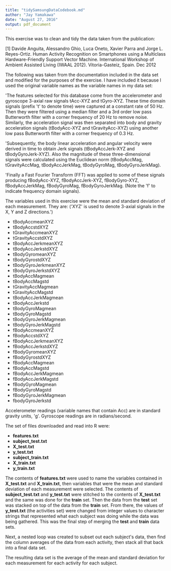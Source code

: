 ```yaml
---
title: "tidySamsungDataCodebook.md"
author: "Jay Yamakawa"
date: "August 27, 2016"
output: pdf_document
---
```

This exercise was to clean and tidy the data taken from the publication:

[1] Davide Anguita, Alessandro Ghio, Luca Oneto, Xavier Parra and Jorge L. Reyes-Ortiz. Human Activity Recognition on Smartphones using a Multiclass Hardware-Friendly Support Vector Machine. International Workshop of Ambient Assisted Living (IWAAL 2012). Vitoria-Gasteiz, Spain. Dec 2012

The following was taken from the documentation included in the data set and modified for the purposes of the exercise. I have included it because I used the original variable names as the variable names in my data set:

'The features selected for this database come from the accelerometer and gyroscope 3-axial raw signals tAcc-XYZ and tGyro-XYZ. These time domain signals (prefix 't' to denote time) were captured at a constant rate of 50 Hz. Then they were filtered using a median filter and a 3rd order low pass Butterworth filter with a corner frequency of 20 Hz to remove noise. Similarly, the acceleration signal was then separated into body and gravity acceleration signals (tBodyAcc-XYZ and tGravityAcc-XYZ) using another low pass Butterworth filter with a corner frequency of 0.3 Hz. 

'Subsequently, the body linear acceleration and angular velocity were derived in time to obtain Jerk signals (tBodyAccJerk-XYZ and tBodyGyroJerk-XYZ). Also the magnitude of these three-dimensional signals were calculated using the Euclidean norm (tBodyAccMag, tGravityAccMag, tBodyAccJerkMag, tBodyGyroMag, tBodyGyroJerkMag). 

'Finally a Fast Fourier Transform (FFT) was applied to some of these signals producing fBodyAcc-XYZ, fBodyAccJerk-XYZ, fBodyGyro-XYZ, fBodyAccJerkMag, fBodyGyroMag, fBodyGyroJerkMag. (Note the 'f' to indicate frequency domain signals). 

 


The variables used in this exercise were the mean and standard deviation of each measurement.  They are:
('XYZ' is used to denote 3-axial signals in the X, Y and Z directions.')

- tBodyAccmeanXYZ
- tBodyAccstdXYZ
- tGravityAccmeanXYZ
- tGravityAccstdXYZ
- tBodyAccJerkmeanXYZ
- tBodyAccJerkstdXYZ
- tBodyGyromeanXYZ
- tBodyGyrostdXYZ
- tBodyGyroJerkmeanXYZ
- tBodyGyroJerkstdXYZ
- tBodyAccMagmean
- tBodyAccMagstd
- tGravityAccMagmean
- tGravityAccMagstd
- tBodyAccJerkMagmean
- tBodyAccJerkstd
- tBodyGyroMagmean
- tBodyGyroMagstd
- tBodyGyroJerkMagmean
- tBodyGyroJerkMagstd
- fBodyAccmeanXYZ
- fBodyAccstdXYZ
- fBodyAccJerkmeanXYZ
- fBodyAccJerkstdXYZ
- fBodyGyromeanXYZ
- fBodyGyrostdXYZ
- fBodyAccMagmean
- fBodyAccMagstd
- fBodyAccJerkMagmean
- fBodyAccJerkMagstd
- fBodyGyroMagmean
- fBodyGyroMagstd
- fBodyGyroJerkMagmean
- fbodyGyroJerkstd

Accelerometer readings (variable names that contain Acc) are in standard gravity units, 'g'. Gyroscope readings are in radians/second. 

The set of files downloaded and read into R were:

* **features.txt**
* **subject_test.txt**
* **X_test.txt**
* **y_test.txt**
* **subject_train.txt**
* **X_train.txt**
* **y_train.txt**

The contents of **features.txt** were used to name the variables contained in **X_test.txt** and **X_train.txt**, then variables that were the mean and standard deviation of each measurement were selected. The contents of **subject_test.txt** and **y_test.txt** were stitched to the contents of **X_test.txt** and the same was done for the **train** set. Then the data from the **test** set was stacked on top of the data from the **train** set. From there, the values of **y_test.txt** (the activities set) were changed from integer values to character strings that represented what each subject was doing while the data was being gathered. This was the final step of merging the **test** and **train** data sets.

Next, a nested loop was created to subset out each subject's data, then find the column averages of the data from each activity, then stack all that back into a final data set.

The resulting data set is the average of the mean and standard deviation for each measurement for each activity for each subject.
